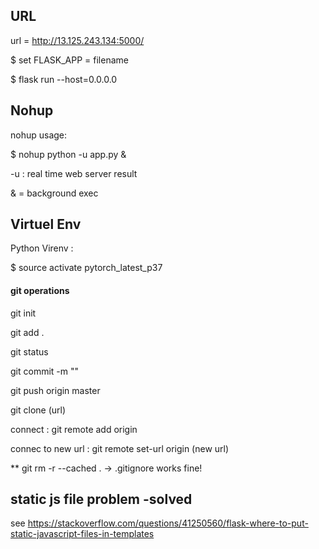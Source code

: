## URL ##

url = http://13.125.243.134:5000/

$ set FLASK_APP = filename

$ flask run --host=0.0.0.0

## Nohup ##

nohup usage:

$ nohup python -u app.py &

-u : real time web server result

& = background exec

## Virtuel Env ##

Python Virenv : 

$ source activate pytorch_latest_p37


#### git operations ####

git init

git add .

git status

git commit -m ""

git push origin master

git clone (url)

connect : git remote add origin 

connec to new url : git remote set-url origin (new url)

** git rm -r --cached . -> .gitignore works fine!

## static js file problem -solved ##
see https://stackoverflow.com/questions/41250560/flask-where-to-put-static-javascript-files-in-templates
